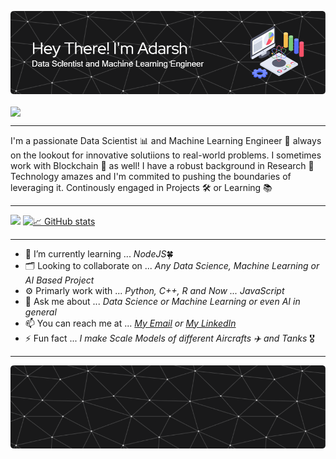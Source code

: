 ![Header](res/header.png)

<a href="https://github.com/Meghna-DAS/github-profile-views-counter">
    <img align="center" src="https://komarev.com/ghpvc/?username=Adarsh-gif-crypt">
</a>

<hr>

I'm a passionate Data Scientist 📊 and Machine Learning Engineer 🤖 always on the lookout for innovative solutiions to real-world problems. I sometimes work with Blockchain 🔗 as well! I have a robust background in Research 📝 Technology amazes and I'm commited to pushing the boundaries of leveraging it. Continously engaged in Projects 🛠️ or Learning 📚

---
<img src="https://github-readme-stats.vercel.app/api/top-langs/?username=Adarsh-gif-crypt&hide_progress=true%lang_count=8&theme=tokyonight" /> [![📈 GitHub stats](https://github-readme-stats.vercel.app/api?username=Adarsh-gif-crypt&show_icons=true&theme=tokyonight&hide_title=True)](https://github.com/anuraghazra/github-readme-stats)


---

- 🔭 I’m currently learning ... *NodeJS*🍀
- 🗂️ Looking to collaborate on ... *Any Data Science, Machine Learning or AI Based Project*
- ⚙️ Primarly work with ... *Python, C++, R and Now ... JavaScript*
- 💬 Ask me about ... *Data Science or Machine Learning or even AI in general*
- 📫 You can reach me at ... *[My Email](shailendraadarsh2@gmail.com) or [My LinkedIn](https://www.linkedin.com/in/adarshshailendra/)*
- ⚡ Fun fact ... *I make Scale Models of different Aircrafts ✈️ and Tanks* 🎖️
---
![Footer](res/footer.png)
